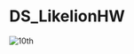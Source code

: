 # DS_LikelionHW
![10th](https://likelion-badge.herokuapp.com/api/likelion_shield_badge?style=flat&generation=10)




